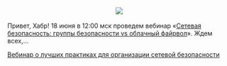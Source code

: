 <!--2025-06-10 11:44:52-->
<div class="yb">
  <div class="rss habr"><div style="text-align:center;"><img src="https://habrastorage.org/getpro/habr//post_images/3ab/acf/4fb/3abacf4fbbe7b8cc2e4d8389715a9da7.png"></div><br>
Привет, Хабр! 18 июня в 12:00 мск проведем вебинар «<a href="https://selectel.ru/blog/events/network_security/?utm_source=habr.com&amp;utm_medium=referral&amp;utm_campaign=academy_news_network_100625_content" rel="nofollow noopener noreferrer">Сетевая безопасность: группы безопасности vs облачный файрвол</a>». Ждем всех,... <p class="titl"><a href="https://habr.com/ru/companies/selectel/news/917230/?utm_source=habrahabr&utm_medium=rss&utm_campaign=917230">Вебинар о лучших практиках для организации сетевой безопасности</a></p></div>
</div>
